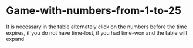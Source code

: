 # Game-with-numbers-from-1-to-25
It is necessary in the table alternately click on the numbers before the time expires, if you do not have time-lost, if you had time-won and the table will expand
